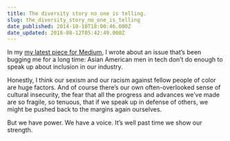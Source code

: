 ```yaml
---
title: The diversity story no one is telling.
slug: the_diversity_story_no_one_is_telling
date_published: 2014-10-10T18:00:46.000Z
date_updated: 2018-08-12T05:42:49.000Z
---
```


In my [my latest piece for Medium](https://medium.com/message/the-tech-diversity-story-thats-not-being-told-9a36fb40530f), I wrote about an issue that’s been bugging me for a long time: Asian American men in tech don’t do enough to speak up about inclusion in our industry.

Honestly, I think our sexism and our racism against fellow people of color are huge factors. And of course there’s our own often-overlooked sense of cultural insecurity, the fear that all the progress and advances we’ve made are so fragile, so tenuous, that if we speak up in defense of others, we might be pushed back to the margins again ourselves.

But we have power. We have a voice. It’s well past time we show our strength.
